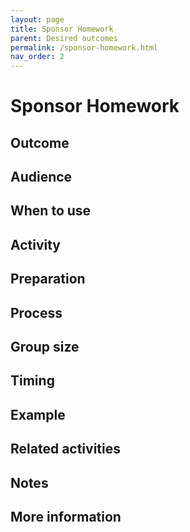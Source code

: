 ```yaml
---
layout: page
title: Sponsor Homework
parent: Desired outcomes
permalink: /sponsor-homework.html
nav_order: 2
---
```


# Sponsor Homework

## Outcome

## Audience

## When to use

## Activity

## Preparation

## Process

## Group size

## Timing

## Example

## Related activities

## Notes

## More information
